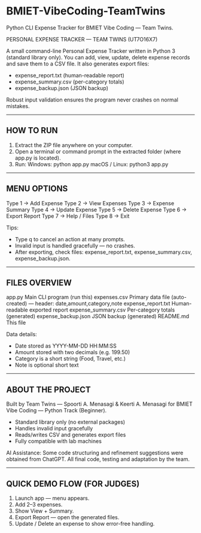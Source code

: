 # BMIET-VibeCoding-TeamTwins
Python CLI Expense Tracker for BMIET Vibe Coding — Team Twins.

PERSONAL EXPENSE TRACKER — TEAM TWINS (UT7O16X7)

A small command-line Personal Expense Tracker written in Python 3 (standard library only).
You can add, view, update, delete expense records and save them to a CSV file. 
It also generates export files:
- expense_report.txt (human-readable report)
- expense_summary.csv (per-category totals)
- expense_backup.json (JSON backup)

Robust input validation ensures the program never crashes on normal mistakes.

------------------------------------------------------------
HOW TO RUN
------------------------------------------------------------
1. Extract the ZIP file anywhere on your computer.
2. Open a terminal or command prompt in the extracted folder (where app.py is located).
3. Run:
   Windows: python app.py
   macOS / Linux: python3 app.py

------------------------------------------------------------
MENU OPTIONS
------------------------------------------------------------
Type 1 → Add Expense
Type 2 → View Expenses
Type 3 → Expense Summary
Type 4 → Update Expense
Type 5 → Delete Expense
Type 6 → Export Report
Type 7 → Help / Files
Type 8 → Exit

Tips:
- Type q to cancel an action at many prompts.
- Invalid input is handled gracefully — no crashes.
- After exporting, check files: expense_report.txt, expense_summary.csv, expense_backup.json.

------------------------------------------------------------
FILES OVERVIEW
------------------------------------------------------------
app.py               Main CLI program (run this)
expenses.csv         Primary data file (auto-created) — header: date,amount,category,note
expense_report.txt   Human-readable exported report
expense_summary.csv  Per-category totals (generated)
expense_backup.json  JSON backup (generated)
README.md            This file

Data details:
- Date stored as YYYY-MM-DD HH:MM:SS
- Amount stored with two decimals (e.g. 199.50)
- Category is a short string (Food, Travel, etc.)
- Note is optional short text

------------------------------------------------------------
ABOUT THE PROJECT
------------------------------------------------------------
Built by Team Twins — Spoorti A. Menasagi & Keerti A. Menasagi 
for BMIET Vibe Coding — Python Track (Beginner).

- Standard library only (no external packages)
- Handles invalid input gracefully
- Reads/writes CSV and generates export files
- Fully compatible with lab machines

AI Assistance: Some code structuring and refinement suggestions were obtained from ChatGPT. 
All final code, testing and adaptation by the team.

------------------------------------------------------------
QUICK DEMO FLOW (FOR JUDGES)
------------------------------------------------------------
1. Launch app — menu appears.
2. Add 2–3 expenses.
3. Show View + Summary.
4. Export Report — open the generated files.
5. Update / Delete an expense to show error-free handling.
